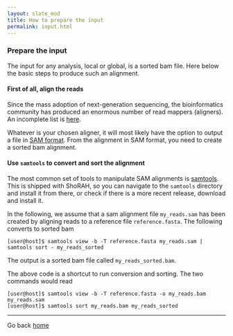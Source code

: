 ```yaml
---
layout: slate_mod
title: How to prepare the input
permalink: input.html 
---
```

### Prepare the input
The input for any analysis, local or global, is a sorted bam file. Here below
the basic steps to produce such an alignment.

#### First of all, align the reads
Since the mass adoption of next-generation sequencing, the bioinformatics
community has produced an enormous number of read mappers (aligners). An
incomplete list is [here](http://lh3lh3.users.sourceforge.net/NGSalign.shtml).

Whatever is your chosen aligner, it will most likely have the option to
output a file in [SAM format][samtools]. From the alignment in SAM format, you
need to create a sorted bam alignment.

#### Use `samtools` to convert and sort the alignment
The most common set of tools to manipulate SAM alignments is [samtools]. This
is shipped with ShoRAH, so you can navigate to the `samtools` directory and
install it from there, or check if there is a more recent release, download
and install it.

In the following, we assume that a sam alignment file `my_reads.sam` has been
created by aligning reads to a reference file `reference.fasta`. The following
converts to sorted bam

    [user@host]$ samtools view -b -T reference.fasta my_reads.sam | samtools sort - my_reads_sorted

The output is a sorted bam file called `my_reads_sorted.bam`.

The above code is a shortcut to run conversion and sorting. The two commands
would read

    [user@host]$ samtools view -b -T reference.fasta -o my_reads.bam my_reads.sam
    [user@host]$ samtools sort my_reads.bam my_reads_sorted

[samtools]: http://samtools.sourceforge.net/ "samtools"

---

Go back [home](index.html)
